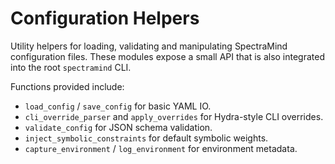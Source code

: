 # Configuration Helpers

Utility helpers for loading, validating and manipulating SpectraMind
configuration files.  These modules expose a small API that is also
integrated into the root ``spectramind`` CLI.

Functions provided include:

- ``load_config`` / ``save_config`` for basic YAML IO.
- ``cli_override_parser`` and ``apply_overrides`` for Hydra-style CLI overrides.
- ``validate_config`` for JSON schema validation.
- ``inject_symbolic_constraints`` for default symbolic weights.
- ``capture_environment`` / ``log_environment`` for environment metadata.
